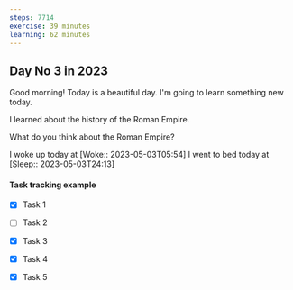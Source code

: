 ```yaml
---
steps: 7714
exercise: 39 minutes
learning: 62 minutes
---
```

## Day No 3 in 2023
Good morning! Today is a beautiful day.
I'm going to learn something new today.

I learned about the history of the Roman Empire.

What do you think about the Roman Empire?

I woke up today at [Woke:: 2023-05-03T05:54]
I went to bed today at [Sleep:: 2023-05-03T24:13]

#### Task tracking example
- [x] Task 1
- [ ] Task 2
- [x] Task 3
- [x] Task 4
- [x] Task 5

